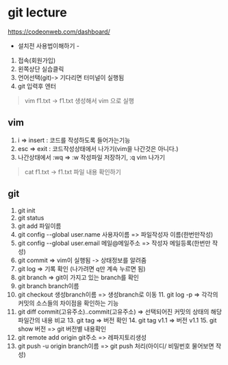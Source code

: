 # git lecture

<https://codeonweb.com/dashboard/> 
- 설치전 사용법이해하기 -
1. 접속(회원가입)
2. 왼쪽상단 실습클릭
3. 언어선택(git)-> 기다리면 터미널이 실행됨
4. git 입력후 엔터

> vim f1.txt -> f1.txt 생성해서 vim 으로 실행

## vim
1. i  => insert : 코드를 작성하도록 들어가는기능
2. esc => exit : 코드작성상태에서 나가기(vim을 나간것은 아니다.)
3. 나간상태에서 :wq  => :w 작성파일 저장하기,  :q vim 나가기

> cat f1.txt  -> f1.txt 파일 내용 확인하기

## git
1.  git init 
2.  git status
3.  git add 파일이름
4.  git config --global user.name 사용자이름    => 파일작성자 이름(한번만작성)
5.  git config --global user.email 메일@메일주소  => 작성자 메일등록(한번만 작성)
 6.  git commit                			=> vim이 실행됨  -> 상태정보를 알려줌
  7.  git log                   		=> 기록 확인 (나가려면 q만 계속 누르면 됨)
   8.  git branch                	=> git이 가지고 있는 branch를 확인
6.  git branch branch이름   
 10. git checkout 생성branch이름  		=> 생성branch로 이동
     11. git log -p               		=> 각각의 커밋의 소스들의 차이점을 확인하는 기능
7.  git diff commit(고유주소)..commit(고유주소)   => 선택되어진 커밋의 상태의 해당파일간의 내용 비교
    13. git tag  										=> 버전 확인
        14. git tag v1.1 							=> 버전 v1.1 
            15. git show 버전  						=> git 버전별 내용확인
8.  git remote add origin git주소   => 레파지토리생성
9.  git push -u origin branch이름  => git push 처리(아이디/ 비밀번호 물어보면 작성)

